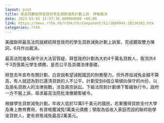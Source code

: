 ```yaml
---
layout: post
title: 美高院聽取拜登政府學生貸款減免計劃上訴　押後裁決
date: 2023-03-01 11:57:30.000000000 +08:00
link: https://news.rthk.hk/rthk/ch/component/k2/1689949-20230301.htm
categories: rthk
---
```


美國聯邦最高法院就總統拜登政府的學生貸款減免計劃上訴案，完成聽取雙方陳詞，6月作出裁決。

最高法院幾名保守派大法官質疑，拜登政府計劃為大約4千萬名貸款人，取消共4千3百億美元學生債務，是否公平及具備法律基礎。

拜登去年宣布有關計劃，白宮說希望減輕國民的財務壓力，但外界指減免金額不算高，有人就認為對已還清貸款的人不公平。計劃受到6個立場傾向保守的州份，以及兩名貸款人的法律挑戰，涉及兩宗訴訟。下級法院對計劃頒下暫緩執行令，政府一方不服上訴，尋求最高法院批准撤銷暫緩令。

根據學生貸款減免計劃，年收入低於12萬5千美元的國民，若果獲得貸款支付大學及專上教育費用，有資格獲減免1萬美元債務；領取為低收入家庭而設的聯邦助學金貸款人，更有資格減免最高2萬美元。
